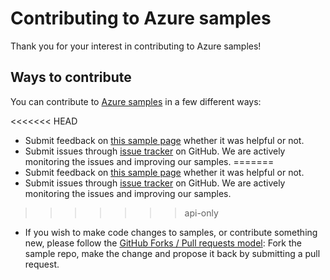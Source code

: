 # Contributing to Azure samples

Thank you for your interest in contributing to Azure samples!

## Ways to contribute

You can contribute to [Azure samples](https://azure.microsoft.com/documentation/samples/) in a few different ways:

<<<<<<< HEAD
- Submit feedback on [this sample page](https://azure.microsoft.com/documentation/samples/active-directory-dotnet-webapp-openidconnect/) whether it was helpful or not.  
- Submit issues through [issue tracker](https://github.com/Azure-Samples/active-directory-dotnet-webapp-openidconnect/issues) on GitHub. We are actively monitoring the issues and improving our samples.
=======
- Submit feedback on [this sample page](https://azure.microsoft.com/documentation/samples/active-directory-javascript-singlepageapp-dotnet-webapi/) whether it was helpful or not.  
- Submit issues through [issue tracker](https://github.com/Azure-Samples/active-directory-javascript-singlepageapp-dotnet-webapi/issues) on GitHub. We are actively monitoring the issues and improving our samples.
>>>>>>> api-only
- If you wish to make code changes to samples, or contribute something new, please follow the [GitHub Forks / Pull requests model](https://help.github.com/articles/fork-a-repo/): Fork the sample repo, make the change and propose it back by submitting a pull request.